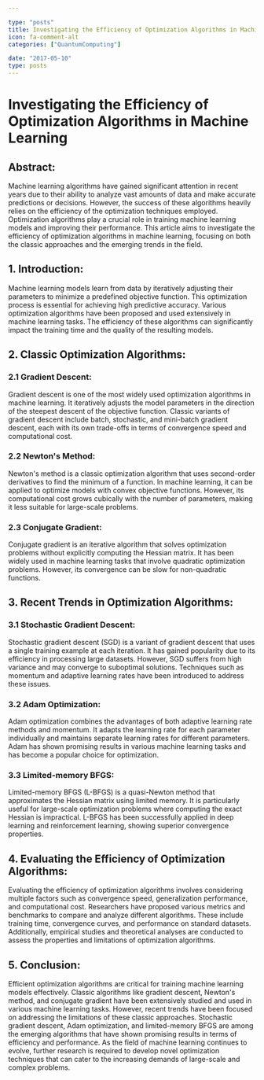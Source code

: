 ```yaml
---

type: "posts"
title: Investigating the Efficiency of Optimization Algorithms in Machine Learning
icon: fa-comment-alt
categories: ["QuantumComputing"]

date: "2017-05-10"
type: posts
---
```





# Investigating the Efficiency of Optimization Algorithms in Machine Learning

## Abstract:
Machine learning algorithms have gained significant attention in recent years due to their ability to analyze vast amounts of data and make accurate predictions or decisions. However, the success of these algorithms heavily relies on the efficiency of the optimization techniques employed. Optimization algorithms play a crucial role in training machine learning models and improving their performance. This article aims to investigate the efficiency of optimization algorithms in machine learning, focusing on both the classic approaches and the emerging trends in the field.

## 1. Introduction:
Machine learning models learn from data by iteratively adjusting their parameters to minimize a predefined objective function. This optimization process is essential for achieving high predictive accuracy. Various optimization algorithms have been proposed and used extensively in machine learning tasks. The efficiency of these algorithms can significantly impact the training time and the quality of the resulting models.

## 2. Classic Optimization Algorithms:
### 2.1 Gradient Descent:
Gradient descent is one of the most widely used optimization algorithms in machine learning. It iteratively adjusts the model parameters in the direction of the steepest descent of the objective function. Classic variants of gradient descent include batch, stochastic, and mini-batch gradient descent, each with its own trade-offs in terms of convergence speed and computational cost.

### 2.2 Newton's Method:
Newton's method is a classic optimization algorithm that uses second-order derivatives to find the minimum of a function. In machine learning, it can be applied to optimize models with convex objective functions. However, its computational cost grows cubically with the number of parameters, making it less suitable for large-scale problems.

### 2.3 Conjugate Gradient:
Conjugate gradient is an iterative algorithm that solves optimization problems without explicitly computing the Hessian matrix. It has been widely used in machine learning tasks that involve quadratic optimization problems. However, its convergence can be slow for non-quadratic functions.

## 3. Recent Trends in Optimization Algorithms:
### 3.1 Stochastic Gradient Descent:
Stochastic gradient descent (SGD) is a variant of gradient descent that uses a single training example at each iteration. It has gained popularity due to its efficiency in processing large datasets. However, SGD suffers from high variance and may converge to suboptimal solutions. Techniques such as momentum and adaptive learning rates have been introduced to address these issues.

### 3.2 Adam Optimization:
Adam optimization combines the advantages of both adaptive learning rate methods and momentum. It adapts the learning rate for each parameter individually and maintains separate learning rates for different parameters. Adam has shown promising results in various machine learning tasks and has become a popular choice for optimization.

### 3.3 Limited-memory BFGS:
Limited-memory BFGS (L-BFGS) is a quasi-Newton method that approximates the Hessian matrix using limited memory. It is particularly useful for large-scale optimization problems where computing the exact Hessian is impractical. L-BFGS has been successfully applied in deep learning and reinforcement learning, showing superior convergence properties.

## 4. Evaluating the Efficiency of Optimization Algorithms:
Evaluating the efficiency of optimization algorithms involves considering multiple factors such as convergence speed, generalization performance, and computational cost. Researchers have proposed various metrics and benchmarks to compare and analyze different algorithms. These include training time, convergence curves, and performance on standard datasets. Additionally, empirical studies and theoretical analyses are conducted to assess the properties and limitations of optimization algorithms.

## 5. Conclusion:
Efficient optimization algorithms are critical for training machine learning models effectively. Classic algorithms like gradient descent, Newton's method, and conjugate gradient have been extensively studied and used in various machine learning tasks. However, recent trends have been focused on addressing the limitations of these classic approaches. Stochastic gradient descent, Adam optimization, and limited-memory BFGS are among the emerging algorithms that have shown promising results in terms of efficiency and performance. As the field of machine learning continues to evolve, further research is required to develop novel optimization techniques that can cater to the increasing demands of large-scale and complex problems.